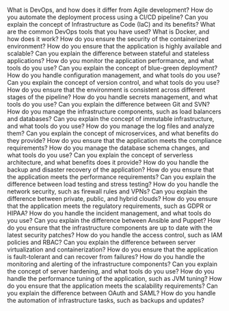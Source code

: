 What is DevOps, and how does it differ from Agile development?
How do you automate the deployment process using a CI/CD pipeline?
Can you explain the concept of Infrastructure as Code (IaC) and its benefits?
What are the common DevOps tools that you have used?
What is Docker, and how does it work?
How do you ensure the security of the containerized environment?
How do you ensure that the application is highly available and scalable?
Can you explain the difference between stateful and stateless applications?
How do you monitor the application performance, and what tools do you use?
Can you explain the concept of blue-green deployment?
How do you handle configuration management, and what tools do you use?
Can you explain the concept of version control, and what tools do you use?
How do you ensure that the environment is consistent across different stages of the pipeline?
How do you handle secrets management, and what tools do you use?
Can you explain the difference between Git and SVN?
How do you manage the infrastructure components, such as load balancers and databases?
Can you explain the concept of immutable infrastructure, and what tools do you use?
How do you manage the log files and analyze them?
Can you explain the concept of microservices, and what benefits do they provide?
How do you ensure that the application meets the compliance requirements?
How do you manage the database schema changes, and what tools do you use?
Can you explain the concept of serverless architecture, and what benefits does it provide?
How do you handle the backup and disaster recovery of the application?
How do you ensure that the application meets the performance requirements?
Can you explain the difference between load testing and stress testing?
How do you handle the network security, such as firewall rules and VPNs?
Can you explain the difference between private, public, and hybrid clouds?
How do you ensure that the application meets the regulatory requirements, such as GDPR or HIPAA?
How do you handle the incident management, and what tools do you use?
Can you explain the difference between Ansible and Puppet?
How do you ensure that the infrastructure components are up to date with the latest security patches?
How do you handle the access control, such as IAM policies and RBAC?
Can you explain the difference between server virtualization and containerization?
How do you ensure that the application is fault-tolerant and can recover from failures?
How do you handle the monitoring and alerting of the infrastructure components?
Can you explain the concept of server hardening, and what tools do you use?
How do you handle the performance tuning of the application, such as JVM tuning?
How do you ensure that the application meets the scalability requirements?
Can you explain the difference between OAuth and SAML?
How do you handle the automation of infrastructure tasks, such as backups and updates?